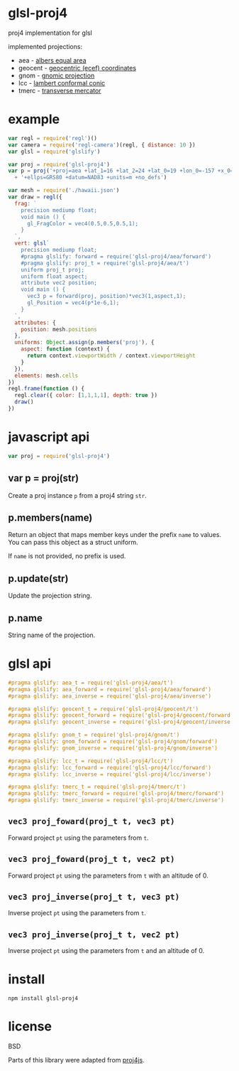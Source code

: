 # glsl-proj4

proj4 implementation for glsl

implemented projections:

* aea - [albers equal area](http://proj4.org/projections/aea.html)
* geocent - [geocentric (ecef) coordinates](https://en.wikipedia.org/wiki/ECEF)
* gnom - [gnomic projection](http://proj4.org/projections/gnom.html)
* lcc - [lambert conformal conic](http://proj4.org/projections/lcc.html)
* tmerc - [transverse mercator](http://proj4.org/projections/tmerc.html)

# example

``` js
var regl = require('regl')()
var camera = require('regl-camera')(regl, { distance: 10 })
var glsl = require('glslify')

var proj = require('glsl-proj4')
var p = proj('+proj=aea +lat_1=16 +lat_2=24 +lat_0=19 +lon_0=-157 +x_0=0 +y_0=0'
  + '+ellps=GRS80 +datum=NAD83 +units=m +no_defs')

var mesh = require('./hawaii.json')
var draw = regl({
  frag: `
    precision mediump float;
    void main () {
      gl_FragColor = vec4(0.5,0.5,0.5,1);
    }
  `,
  vert: glsl`
    precision mediump float;
    #pragma glslify: forward = require('glsl-proj4/aea/forward')
    #pragma glslify: proj_t = require('glsl-proj4/aea/t')
    uniform proj_t proj;
    uniform float aspect;
    attribute vec2 position;
    void main () {
      vec3 p = forward(proj, position)*vec3(1,aspect,1);
      gl_Position = vec4(p*1e-6,1);
    }
  `,
  attributes: {
    position: mesh.positions
  },
  uniforms: Object.assign(p.members('proj'), {
    aspect: function (context) {
      return context.viewportWidth / context.viewportHeight
    }
  }),
  elements: mesh.cells
})
regl.frame(function () {
  regl.clear({ color: [1,1,1,1], depth: true })
  draw()
})
```

# javascript api

``` js
var proj = require('glsl-proj4')
```

## var p = proj(str)

Create a proj instance `p` from a proj4 string `str`.

## p.members(name)

Return an object that maps member keys under the prefix `name` to values. You
can pass this object as a struct uniform.

If `name` is not provided, no prefix is used.

## p.update(str)

Update the projection string.

## p.name

String name of the projection.

# glsl api

``` glsl
#pragma glslify: aea_t = require('glsl-proj4/aea/t')
#pragma glslify: aea_forward = require('glsl-proj4/aea/forward')
#pragma glslify: aea_inverse = require('glsl-proj4/aea/inverse')

#pragma glslify: geocent_t = require('glsl-proj4/geocent/t')
#pragma glslify: geocent_forward = require('glsl-proj4/geocent/forward')
#pragma glslify: geocent_inverse = require('glsl-proj4/geocent/inverse')

#pragma glslify: gnom_t = require('glsl-proj4/gnom/t')
#pragma glslify: gnom_forward = require('glsl-proj4/gnom/forward')
#pragma glslify: gnom_inverse = require('glsl-proj4/gnom/inverse')

#pragma glslify: lcc_t = require('glsl-proj4/lcc/t')
#pragma glslify: lcc_forward = require('glsl-proj4/lcc/forward')
#pragma glslify: lcc_inverse = require('glsl-proj4/lcc/inverse')

#pragma glslify: tmerc_t = require('glsl-proj4/tmerc/t')
#pragma glslify: tmerc_forward = require('glsl-proj4/tmerc/forward')
#pragma glslify: tmerc_inverse = require('glsl-proj4/tmerc/inverse')
```

## `vec3 proj_foward(proj_t t, vec3 pt)`

Forward project `pt` using the parameters from `t`.

## `vec3 proj_foward(proj_t t, vec2 pt)`

Forward project `pt` using the parameters from `t` with an altitude of 0.

## `vec3 proj_inverse(proj_t t, vec3 pt)`

Inverse project `pt` using the parameters from `t`.

## `vec3 proj_inverse(proj_t t, vec2 pt)`

Inverse project `pt` using the parameters from `t` and an altitude of 0.

# install

```
npm install glsl-proj4
```

# license

BSD

Parts of this library were adapted from
[proj4js](https://github.com/proj4js/proj4js).
